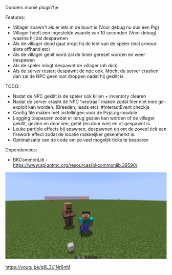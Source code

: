 Donders mooie plugin'tje

Features:
- Villager spawn't als er iets in de buurt is (Voor debug nu dus een Pig)
- Villager heeft een ingestelde waarde van 10 seconden (Voor debug) waarna hij zal despawnen
- Als de villager dood gaat dropt hij de loot van de speler (incl armour slots offhand etc) 
- Als de villager gehit word zal de timer gereset worden en weer despawen
- Als de speler inlogt despawnt de villager (ah duh)
- Als de server restart despawnt de npc ook. Mocht de server crashen dan zal de NPC geen loot droppen nadat hij gekillt is.

TODO: 
- Nadat de NPC gekillt is de speler ook killen + inventory clearen
- Nadat de server crasht de NPC 'neutraal' maken zodat hier niet mee ge-exploit kan worden. (Breeden, leads etc). #InteractEvent checkje
- Config file maken met instellingen voor de PvpLog-module
- Logging toepassen zodat er terug gezien kan worden of de villager gekillt, gezien en door wie, gehit (en door wie) en of gespawnt is.
- Leuke particle effects bij spawnen, despawnen en om de zoveel tick een firework effect zodat de locatie makkeijker gekenmerkt is.
- Optimalisatie van de code om zo veel mogelijk ticks te besparen

Dependencies:
- BKCommonLib - https://www.spigotmc.org/resources/bkcommonlib.39590/

![](2020-09-13_16.50.31.png)

https://youtu.be/q8L3L1Nr6nM
